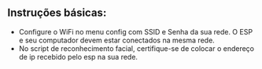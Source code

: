 ## Instruções básicas:
 - Configure o WiFi no menu config com SSID e Senha da sua rede. O ESP e seu computador devem estar conectados na mesma rede.
 - No script de reconhecimento facial, certifique-se de colocar o endereço de ip recebido pelo esp na sua rede.
